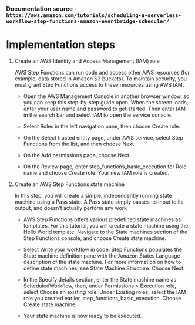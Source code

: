 ### Documentation source - `https://aws.amazon.com/tutorials/scheduling-a-serverless-workflow-step-functions-amazon-eventbridge-scheduler/`

# Implementation steps

1. Create an AWS Identity and Access Management (IAM) role

   AWS Step Functions can run code and access other AWS resources (for example, data stored in Amazon S3 buckets). To maintain security, you must grant Step Functions access to these resources using AWS IAM.

   - Open the AWS Management Console in another browser window, so you can keep this step-by-step guide open. When the screen loads, enter your user name and password to get started. Then enter IAM in the search bar and select IAM to open the service console.

   - Select Roles in the left navigation pane, then choose Create role.

   - On the Select trusted entity page, under AWS service, select Step Functions from the list, and then choose Next.

   - On the Add permissions page, choose Next.

   - On the Review page, enter step_functions_basic_execution for Role name and choose Create role. Your new IAM role is created.

2. Create an AWS Step Functions state machine

   In this step, you will create a simple, independently running state machine using a Pass state. A Pass state simply passes its input to its output, and doesn’t actually perform any work

   - AWS Step Functions offers various predefined state machines as templates. For this tutorial, you will create a state machine using the Hello World template. Navigate to the State machines section of the Step Functions console, and choose Create state machine.

   - Select Write your workflow in code. Step Functions populates the State machine definition pane with the Amazon States Language description of the state machine. For more information on how to define state machines, see State Machine Structure. Choose Next.

   - In the Specify details section, enter the State machine name as ScheduledWorkflow, then, under Permissions > Execution role, select Choose an existing role. Under Existing roles, select the IAM role you created earlier, step_functions_basic_execution. Choose Create state machine.

   - Your state machine is now ready to be executed.
